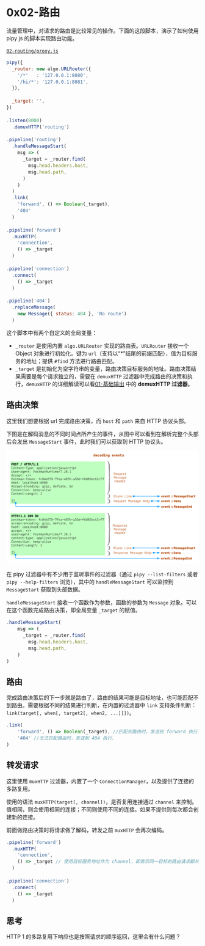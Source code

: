 # 0x02-路由

流量管理中，对请求的路由是比较常见的操作。下面的这段脚本，演示了如何使用 pipy js 的脚本实现路由功能。

[`02-routing/proxy.js`](https://github.com/flomesh-io/pipy/blob/main/tutorial/02-routing/proxy.js)

```javascript
pipy({
  _router: new algo.URLRouter({
    '/*'   : '127.0.0.1:8080',
    '/hi/*': '127.0.0.1:8081',
  }),

  _target: '',
})

.listen(8000)
  .demuxHTTP('routing')

.pipeline('routing')
  .handleMessageStart(
    msg => (
      _target = _router.find(
        msg.head.headers.host,
        msg.head.path,
      )
    )
  )
  .link(
    'forward', () => Boolean(_target),
    '404'
  )

.pipeline('forward')
  .muxHTTP(
    'connection',
    () => _target
  )

.pipeline('connection')
  .connect(
    () => _target
  )

.pipeline('404')
  .replaceMessage(
    new Message({ status: 404 }, 'No route')
  )
```

这个脚本中有两个自定义的全局变量：

* `_router` 是使用内置 `algo.URLRouter` 实现的路由表。`URLRouter` 接收一个 Object 对象进行初始化。键为 `url`（支持以“*”结尾的前缀匹配），值为目标服务的地址；提供 `#find` 方法进行路由匹配。
* `_target` 是初始化为空字符串的变量，路由决策目标服务的地址。路由决策结果需要是每个请求独立的，需要在 `demuxHTTP` 过滤器中完成路由的决策和执行，`demuxHTTP` 的详细解读可以看[01-基础输出](01-hello_zh.md) 中的 **demuxHTTP 过滤器**。

## 路由决策

这里我们想要根据 url 完成路由决策，而 `host` 和 `path` 来自 HTTP 协议头部。

下图是在解码消息的不同时间点所产生的事件，从图中可以看到在解析完整个头部后会发出 `MessageStart` 事件，此时我们可以获取到 HTTP 协议头。

![](../.gitbook/assets/decoding-events.png)

在 pipy 过滤器中有不少用于监听事件的过滤器（通过 `pipy --list-filters` 或者 `pipy --help-filters` 浏览），其中的 `handleMessageStart` 可以监控到 `MessageStart` 获取到头部数据。

`handleMessageStart` 接收一个函数作为参数，函数的参数为 `Message` 对象。可以在这个函数完成路由决策，即全局变量 `_target` 的赋值。

```javascript
.handleMessageStart(
    msg => (
      _target = _router.find(
        msg.head.headers.host,
        msg.head.path,
    )
)
```

## 路由

完成路由决策后的下一步就是路由了，路由的结果可能是目标地址，也可能匹配不到路由。需要根据不同的结果进行判断，在内置的过滤器中 `link` 支持条件判断：`link(target[, when[, target2[, when2, ...]]])`。

```javascript
.link(
    'forward', () => Boolean(_target), //匹配到路由时，发送到 forward 执行
    '404' //无法匹配路由时，发送到 404 执行、
)
```

## 转发请求

这里使用 `muxHTTP` 过滤器，内置了一个 `ConnectionManager`，以及提供了连接的多路复用。

使用的语法 `muxHTTP(target[, channel])`，是否复用连接通过 `channel` 来控制。值相同，则会使用相同的连接；不同则使用不同的连接。如果不提供则每次都会创建新的连接。

前面做路由决策时将请求做了解码，转发之前 `muxHTTP` 会再次编码。

```javascript
.pipeline('forward')
  .muxHTTP(
    'connection',
    () => _target // 使用目标服务地址作为 channel，即表示同一目标的路由请求都共用同一个连接
  )

.pipeline('connection')
  .connect(
    () => _target
  )
```

## 思考

HTTP 1 的多路复用下响应也是按照请求的顺序返回，这里会有什么问题？